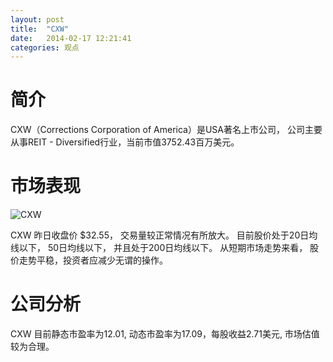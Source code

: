 ```yaml
---
layout: post
title:  "CXW"
date:   2014-02-17 12:21:41
categories: 观点
---
```


# 简介
CXW（Corrections Corporation of America）是USA著名上市公司，
公司主要从事REIT - Diversified行业，当前市值3752.43百万美元。

# 市场表现

![CXW](http://finviz.com/chart.ashx?t=CXW&ty=c&ta=1&p=d&s=l)

CXW 昨日收盘价 $32.55，
交易量较正常情况有所放大。
目前股价处于20日均线以下，
50日均线以下，
并且处于200日均线以下。
从短期市场走势来看，
股价走势平稳，投资者应减少无谓的操作。

# 公司分析
CXW 目前静态市盈率为12.01, 动态市盈率为17.09，每股收益2.71美元,
市场估值较为合理。
